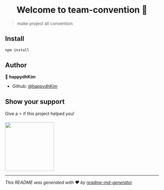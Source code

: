 <h1 align="center">Welcome to team-convention 👋</h1>
<p>
</p>

> make project all convention

## Install

```sh
npm install
```

## Author

👤 **happydhKim**

* Github: [@happydhKim](https://github.com/happydhKim)

## Show your support

Give a ⭐️ if this project helped you!

<a href="https://www.patreon.com/happydhKim">
  <img src="https://c5.patreon.com/external/logo/become_a_patron_button@2x.png" width="160">
</a>

***
_This README was generated with ❤️ by [readme-md-generator](https://github.com/kefranabg/readme-md-generator)_